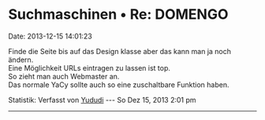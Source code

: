 Suchmaschinen • Re: DOMENGO
===========================

Date: 2013-12-15 14:01:23

Finde die Seite bis auf das Design klasse aber das kann man ja noch
ändern.\
Eine Möglichkeit URLs eintragen zu lassen ist top.\
So zieht man auch Webmaster an.\
Das normale YaCy sollte auch so eine zuschaltbare Funktion haben.

Statistik: Verfasst von
[Yududi](http://forum.yacy-websuche.de/memberlist.php?mode=viewprofile&u=9077)
--- So Dez 15, 2013 2:01 pm

------------------------------------------------------------------------
